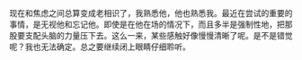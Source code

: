 现在和焦虑之间总算变成老相识了，我熟悉他，他也熟悉我。最近在尝试的重要的事情，是无视他和忘记他。即使是在他在场的情况下，而且多半是强制性地，把那股要支配头脑的力量压下去。这么一来，某些感触好像慢慢清晰了呢。是不是错觉呢？我也无法确定。总之要继续闭上眼睛仔细聆听。